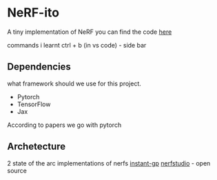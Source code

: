 # NeRF-ito
A tiny implementation of NeRF
you can find the code [here](https://github.com/nerfstudio-project/nerfstudio)

commands i learnt
ctrl + b (in vs code) - side bar


## Dependencies
what framework should we use for this project.

- Pytorch
- TensorFlow
- Jax

According to papers we go with pytorch

## Archetecture 
2 state of the arc implementations of nerfs
[instant-gp](https://github.com/NVlabs/instant-ngp) 
[nerfstudio](https://github.com/nerfstudio-project/nerfstudio) - open source 
